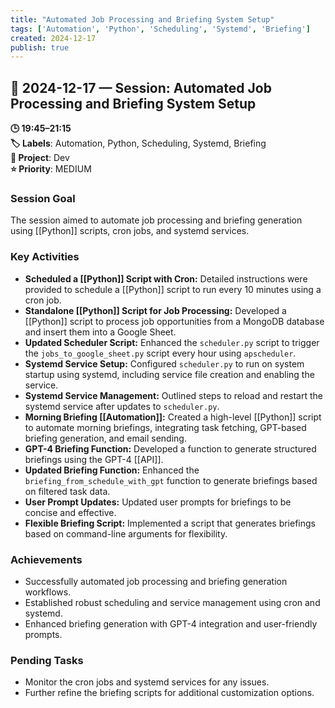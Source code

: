 ```yaml
---
title: "Automated Job Processing and Briefing System Setup"
tags: ['Automation', 'Python', 'Scheduling', 'Systemd', 'Briefing']
created: 2024-12-17
publish: true
---
```


## 📅 2024-12-17 — Session: Automated Job Processing and Briefing System Setup

**🕒 19:45–21:15**  
**🏷️ Labels**: Automation, Python, Scheduling, Systemd, Briefing  
**📂 Project**: Dev  
**⭐ Priority**: MEDIUM  


### Session Goal
The session aimed to automate job processing and briefing generation using [[Python]] scripts, cron jobs, and systemd services.

### Key Activities
- **Scheduled a [[Python]] Script with Cron:** Detailed instructions were provided to schedule a [[Python]] script to run every 10 minutes using a cron job.
- **Standalone [[Python]] Script for Job Processing:** Developed a [[Python]] script to process job opportunities from a MongoDB database and insert them into a Google Sheet.
- **Updated Scheduler Script:** Enhanced the `scheduler.py` script to trigger the `jobs_to_google_sheet.py` script every hour using `apscheduler`.
- **Systemd Service Setup:** Configured `scheduler.py` to run on system startup using systemd, including service file creation and enabling the service.
- **Systemd Service Management:** Outlined steps to reload and restart the systemd service after updates to `scheduler.py`.
- **Morning Briefing [[Automation]]:** Created a high-level [[Python]] script to automate morning briefings, integrating task fetching, GPT-based briefing generation, and email sending.
- **GPT-4 Briefing Function:** Developed a function to generate structured briefings using the GPT-4 [[API]].
- **Updated Briefing Function:** Enhanced the `briefing_from_schedule_with_gpt` function to generate briefings based on filtered task data.
- **User Prompt Updates:** Updated user prompts for briefings to be concise and effective.
- **Flexible Briefing Script:** Implemented a script that generates briefings based on command-line arguments for flexibility.

### Achievements
- Successfully automated job processing and briefing generation workflows.
- Established robust scheduling and service management using cron and systemd.
- Enhanced briefing generation with GPT-4 integration and user-friendly prompts.

### Pending Tasks
- Monitor the cron jobs and systemd services for any issues.
- Further refine the briefing scripts for additional customization options.
